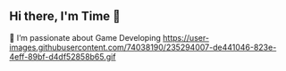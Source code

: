 ## Hi there, I'm Time 👋

🔭 I’m passionate about Game Developing 
https://user-images.githubusercontent.com/74038190/235294007-de441046-823e-4eff-89bf-d4df52858b65.gif
<!--
**ArcaneSand/ArcaneSand** is a ✨ _special_ ✨ repository because its `README.md` (this file) appears on your GitHub profile.

Here are some ideas to get you started:

- 🔭 I’m currently working on ...
- 🌱 I’m currently learning ...
- 👯 I’m looking to collaborate on ...
- 🤔 I’m looking for help with ...
- 💬 Ask me about ...
- 📫 How to reach me: ...
- 😄 Pronouns: ...
- ⚡ Fun fact: ...
-->

